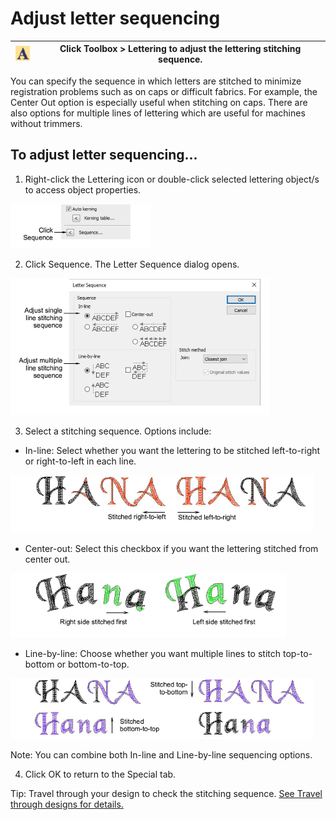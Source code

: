 # Adjust letter sequencing

| ![Lettering00044.png](assets/Lettering00044.png) | Click Toolbox > Lettering to adjust the lettering stitching sequence. |
| ------------------------------------------------ | --------------------------------------------------------------------- |

You can specify the sequence in which letters are stitched to minimize registration problems such as on caps or difficult fabrics. For example, the Center Out option is especially useful when stitching on caps. There are also options for multiple lines of lettering which are useful for machines without trimmers.

## To adjust letter sequencing...

1. Right-click the Lettering icon or double-click selected lettering object/s to access object properties.

![lettering_advanced00045.png](assets/lettering_advanced00045.png)

2. Click Sequence. The Letter Sequence dialog opens.

![LetteringSequenceClosestJoin.png](assets/LetteringSequenceClosestJoin.png)

3. Select a stitching sequence. Options include:

- In-line: Select whether you want the lettering to be stitched left-to-right or right-to-left in each line.

![lettering_advanced00050.png](assets/lettering_advanced00050.png)

- Center-out: Select this checkbox if you want the lettering stitched from center out.

![lettering_advanced00053.png](assets/lettering_advanced00053.png)

- Line-by-line: Choose whether you want multiple lines to stitch top-to-bottom or bottom-to-top.

![lettering_advanced00056.png](assets/lettering_advanced00056.png)

Note: You can combine both In-line and Line-by-line sequencing options.

4. Click OK to return to the Special tab.

Tip: Travel through your design to check the stitching sequence. [See Travel through designs for details.](../../Basics/view/Travel_through_designs)
